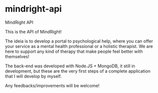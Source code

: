 # mindright-api
MindRight API

This is the API of MindRight!

The ideia is to develop a portal to psychological help, where you can offer your service as a mental health professional
or a holistic therapist. We are here to support any kind of therapy that make people feel better with themselves!

The back-end was developed with Node.JS + MongoDB, it still in development, but these are the very first steps
of a complete application that I will develop by myself.

Any feedbacks/improvements will be welcome!
